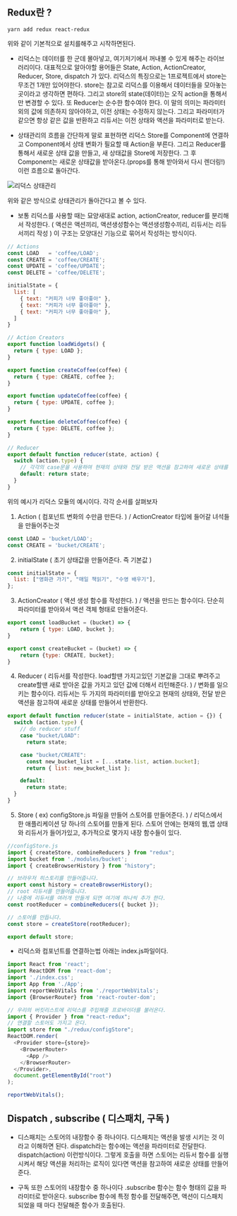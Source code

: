 ## Redux란 ?
```
yarn add redux react-redux 
```
위와 같이 기본적으로 설치를해주고 시작하면된다.

- 리덕스는 데이터를 한 군데 몰아넣고, 여기저기에서 꺼내볼 수 있게 해주는 라이브러리이다. 대표적으로 알아야할 용어들은 State, Action, ActionCreator, Reducer, Store, dispatch 가 있다. 리덕스의 특징으로는 1프로젝트에서 store는 무조건 1개만 있어야한다. store는 참고로 리덕스를 이용해서 데이터들을 모아놓는곳이라고 생각하면 편하다. 그리고 store의 state(데이터)는 오직 action을 통해서만 변경할 수 있다. 또 Reducer는 순수한 함수여야 한다. 이 말의 의미는 파라미터 외의 값에 의존하지 않아야하고, 이전 상태는 수정하지 않는다. 그리고 파라미터가 같으면 항상 같은 값을 반환하고 리듀서는 이전 상태와 액션을 파라미터로 받는다.

- 상태관리의 흐름을 간단하게 말로 표현하면 리덕스 Store를 Component에 연결하고 Component에서 상태 변화가 필요할 때 Action을 부른다. 그리고 Reducer를 통해서 새로운 상태 값을 만들고, 새 상태값을 Store에 저장한다. 그 후 Component는 새로운 상태값을 받아온다.(props를 통해 받아와서 다시 렌더링!) 이런 흐름으로 돌아간다.


![리덕스 상태관리](https://user-images.githubusercontent.com/59644518/123538669-00d27180-d771-11eb-8663-d2c3477e778b.png)

위와 같은 방식으로 상태관리가 돌아간다고 볼 수 있다.

- 보통 리덕스를 사용할 때는 묘양새대로 action, actionCreator, reducer를 분리해서 작성한다. ( 액션은 액션끼리, 액션생성함수는 액션생성함수끼리, 리듀서는 리듀서끼리 작성 ) 이 구조는 모양대신 기능으로 묶어서 작성하는 방식이다. 
```javascript
// Actions
const LOAD   = 'coffee/LOAD';
const CREATE = 'coffee/CREATE';
const UPDATE = 'coffee/UPDATE';
const DELETE = 'coffee/DELETE';

initialState = {
  list: [
    { text: "커피가 너무 좋아좋아" },
    { text: "커피가 너무 좋아좋아" },
    { text: "커피가 너무 좋아좋아" },
  ]
}

// Action Creators
export function loadWidgets() {
  return { type: LOAD };
}

export function createCoffee(coffee) {
  return { type: CREATE, coffee };
}

export function updateCoffee(coffee) {
  return { type: UPDATE, coffee };
}

export function deleteCoffee(coffee) {
  return { type: DELETE, coffee };
}

// Reducer
export default function reducer(state, action) {
  switch (action.type) {
    // 각각의 case문을 사용하여 현재의 상태와 전달 받은 액션을 참고하여 새로운 상태를 만들어서 반환한다.
    default: return state;
  }
}

```

위의 예시가 리덕스 모듈의 예시이다. 각각 순서를 살펴보자
1. Action ( 컴포넌트 변화의 수만큼 만든다. ) / ActionCreator 타입에 들어갈 녀석들을 만들어주는것
```javascript
const LOAD = 'bucket/LOAD';
const CREATE = 'bucket/CREATE';
```

2. initialState ( 초기 상태값을 만들어준다. 즉 기본값 )
```javascript
const initialState = {
  list: ["영화관 가기", "매일 책읽기", "수영 배우기"],
};
```

3. ActionCreator ( 액션 생성 함수를 작성한다. ) / 액션을 만드는 함수이다. 단순히 파라미터를 받아와서 액션 객체 형태로 만들어준다.
```javascript
export const loadBucket = (bucket) => {
    return { type: LOAD, bucket };
}

export const createBucket = (bucket) => {
    return {type: CREATE, bucket};
}
```

4. Reducer ( 리듀서를 작성한다. load할땐 가지고있던 기본값을 그대로 뿌려주고 create할땐 새로 받아온 값을 가지고 있던 값에 더해서 리턴해준다. ) / 변화를 일으키는 함수이다. 리듀서는 두 가지의 파라미터를 받아오고 현재의 상태와, 전달 받은 액션을 참고하여 새로운 상태를 만들어서 반환한다.
```javascript
export default function reducer(state = initialState, action = {}) {
  switch (action.type) {
    // do reducer stuff
    case "bucket/LOAD":
      return state;

    case "bucket/CREATE":
      const new_bucket_list = [...state.list, action.bucket];
      return { list: new_bucket_list };

    default:
      return state;
  }
}
```

5. Store ( ex) configStore.js 파일을 만들어 스토어를 만들어준다. ) / 리덕스에서 한 애플리케이션 당 하나의 스토어를 만들게 된다. 스토어 안에는 현재의 웹,앱 상태와 리듀서가 들어가있고, 추가적으로 몇가지 내장 함수들이 있다.
```javascript
//configStore.js
import { createStore, combineReducers } from "redux";
import bucket from './modules/bucket';
import { createBrowserHistory } from "history";

// 브라우저 히스토리를 만들어줍니다.
export const history = createBrowserHistory();
// root 리듀서를 만들어줍니다.
// 나중에 리듀서를 여러개 만들게 되면 여기에 하나씩 추가 한다.
const rootReducer = combineReducers({ bucket });

// 스토어를 만듭니다.
const store = createStore(rootReducer);

export default store;
```

-  리덕스와 컴포넌트를 연결하는법
아래는 index.js파일이다.
```javascript
import React from 'react';
import ReactDOM from 'react-dom';
import './index.css';
import App from './App';
import reportWebVitals from './reportWebVitals';
import {BrowserRouter} from 'react-router-dom';

// 우리의 버킷리스트에 리덕스를 주입해줄 프로바이더를 불러온다.
import { Provider } from "react-redux";
// 연결할 스토어도 가지고 온다.
import store from "./redux/configStore";
ReactDOM.render(
  <Provider store={store}>
    <BrowserRouter>
      <App />
    </BrowserRouter>
  </Provider>,
  document.getElementById("root")
);

reportWebVitals();
```

## Dispatch , subscribe ( 디스패치, 구독 )
- 디스패치는 스토어의 내장함수 중 하나이다. 디스패치는 액션을 발생 시키는 것 이라고 이해하면 된다. dispatch라는 함수에는 액션을 파라미터로 전달한다. dispatch(action) 이런방식이다. 그렇게 호출을 하면 스토어는 리듀서 함수를 실행시켜서 해당 액션을 처리하는 로직이 있다면 액션을 참고하여 새로운 상태를 만들어준다.

- 구독 또한 스토어의 내장함수 중 하나이다 .subscribe 함수는 함수 형태의 값을 파라미터로 받아온다. subscribe 함수에 특정 함수를 전달해주면, 액션이 디스패치 되었을 때 마다 전달해준 함수가 호출된다.
